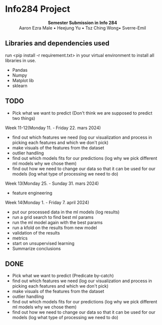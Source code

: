 # Info284 Project

<div align="center"><strong>Semester Submission in Info 284</strong></div>
<div align="center">Aaron Ezra Male • Heejung Yu • Tsz Ching Wong• Sverre-Emil</div>

## Libraries and dependencies used

run <pip install -r requirement.txt> in your virtual environment to install all libraries in use.

<ul>
    <li>Pandas</li>
    <li>Numpy</li>
    <li>Matplot lib</li>
    <li>sklearn</li>
</ul>

## TODO

- Pick what we want to predict (Don't think we are supposed to predict two things)

Week 11-12(Monday 11. - Friday 22. mars 2024)

- find out which features we need (log our visualization and process in picking each features and which we don't pick)
- make visuals of the features from the dataset
- outlier handling
- find out which models fits for our predictions (log why we pick different ml models why we chose them)
- find out how we need to change our data so that it can be used for our models (log what type of processing we need to do)

Week 13(Monday 25. - Sunday 31. mars 2024)

- feature engineering

Week 14(Monday 1. - Friday 7. april 2024)

- put our processed data in the ml models (log results)
- run a grid search to find best ml params
- run the ml model again with the best params
- run a kfold on the results from new model
- validation of the results
- metrics
- start on unsupervised learning
- Summarize conclusions

## DONE

- Pick what we want to predict (Predicate by-catch)
- find out which features we need (log our visualization and process in picking each features and which we don't pick)
- make visuals of the features from the dataset
- outlier handling
- find out which models fits for our predictions (log why we pick different ml models why we chose them)
- find out how we need to change our data so that it can be used for our models (log what type of processing we need to do)
